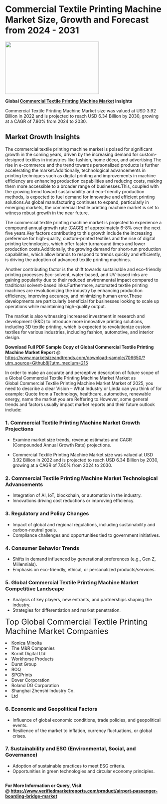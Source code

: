 <H1>Commercial Textile Printing Machine Market Size, Growth and Forecast from 2024 - 2031</H1><img class="aligncenter size-medium wp-image-584254" src="https://thirdeyenews.in/wp-content/uploads/2024/09/Global-Market-Research-300x168.jpeg" alt="" width="300" height="168" /><p><strong>Global&nbsp;<a href="https://www.marketsizeandtrends.com/download-sample/706650/?utm_source=Github8j?utm_medium=215">Commercial Textile Printing Machine Market</a> Insights</strong></p><p>Commercial Textile Printing Machine Market size was valued at USD 3.92 Billion in 2022 and is projected to reach USD 6.34 Billion by 2030, growing at a CAGR of 7.80% from 2024 to 2030.</p><p><h2>Market Growth Insights</h2> <p>The commercial textile printing machine market is poised for significant growth in the coming years, driven by the increasing demand for custom-designed textiles in industries like fashion, home décor, and advertising.The rise in e-commerce and the trend towards personalized products is further accelerating the market.Additionally, technological advancements in printing techniques such as digital printing and improvements in machine efficiency are enhancing production capabilities and reducing costs, making them more accessible to a broader range of businesses.This, coupled with the growing trend toward sustainability and eco-friendly production methods, is expected to fuel demand for innovative and efficient printing solutions.As global manufacturing continues to expand, particularly in emerging markets, the commercial textile printing machine market is set to witness robust growth in the near future.</p> <p>The commercial textile printing machine market is projected to experience a compound annual growth rate (CAGR) of approximately 6-8% over the next five years.Key factors contributing to this growth include the increasing preference for high-quality, custom-printed textiles and the rise of digital printing technologies, which offer faster turnaround times and lower production costs.Additionally, the growing demand for short-run production capabilities, which allow brands to respond to trends quickly and efficiently, is driving the adoption of advanced textile printing machines.</p> <p>Another contributing factor is the shift towards sustainable and eco-friendly printing processes.Eco-solvent, water-based, and UV-based inks are gaining popularity due to their reduced environmental impact compared to traditional solvent-based inks.Furthermore, automated textile printing machines are revolutionizing the industry by enhancing production efficiency, improving accuracy, and minimizing human error.These developments are particularly beneficial for businesses looking to scale up operations while maintaining high-quality output.</p> <p>The market is also witnessing increased investment in research and development (R&D) to introduce more innovative printing solutions, including 3D textile printing, which is expected to revolutionize custom textiles for various industries, including fashion, automotive, and interior design.</p> <p><span class=""><strong>Download Full PDF Sample Copy of Global Commercial Textile Printing Machine Market Report</strong> @ <a href="https://www.marketsizeandtrends.com/download-sample/706650/?utm_source=Github8j?utm_medium=215" target="_blank">https://www.marketsizeandtrends.com/download-sample/706650/?utm_source=Github8j?utm_medium=215</a></span></p><p>In order to make an accurate and perceptive description of future scope of a Global&nbsp;Commercial Textile Printing Machine Market Market as Global&nbsp;Commercial Textile Printing Machine Market Market of 2025, you need to describe a clear Vision &ndash; What Industry or Linda can you think of for example: Quote from a Technology, healthcare, automotive, renewable energy, name the market you are Reffering to.However, some general trends and factors usually impact market reports and their future outlook include:</p><h3>1.&nbsp;<strong>Commercial Textile Printing Machine Market Growth Projections</strong></h3><ul><li>Examine market size trends, revenue estimates and CAGR (Compounded Annual Growth Rate) projections.</li><li><p>Commercial Textile Printing Machine Market size was valued at USD 3.92 Billion in 2022 and is projected to reach USD 6.34 Billion by 2030, growing at a CAGR of 7.80% from 2024 to 2030.</p></li></ul><h3>2.&nbsp;<strong>Commercial Textile Printing Machine Market Technological Advancements</strong></h3><ul><li>Integration of AI, IoT, blockchain, or automation in the industry.</li><li>Innovations driving cost reductions or improving efficiency.</li></ul><h3>3.&nbsp;<strong>Regulatory and Policy Changes</strong></h3><ul><li>Impact of global and regional regulations, including sustainability and carbon-neutral goals.</li><li>Compliance challenges and opportunities tied to government initiatives.</li></ul><h3>4.&nbsp;<strong>Consumer Behavior Trends</strong></h3><ul><li>Shifts in demand influenced by generational preferences (e.g., Gen Z, Millennials).</li><li>Emphasis on eco-friendly, ethical, or personalized products/services.</li></ul><h3>5.&nbsp;<strong>Global Commercial Textile Printing Machine Market Competitive Landscape</strong></h3><ul><li>Analysis of key players, new entrants, and partnerships shaping the industry.</li><li>Strategies for differentiation and market penetration.</li></ul><p data-pm-slice="1 1 []"><span style="color: inherit; font-family: inherit; font-size: 25px;">Top Global Commercial Textile Printing Machine Market Companies</span></p><div class="" data-test-id=""><p><li>Konica Minolta</li><li> The M&R Companies</li><li> Kornit Digital Ltd</li><li> Workhorse Products</li><li> Durst Group</li><li> ROQ</li><li> SPGPrints</li><li> Dover Corporation</li><li> Roland DG Corporation</li><li> Shanghai Zhenshi Industry Co.</li><li> Ltd</li></p></div><h3>6.&nbsp;<strong>Economic and Geopolitical Factors</strong></h3><ul><li>Influence of global economic conditions, trade policies, and geopolitical events.</li><li>Resilience of the market to inflation, currency fluctuations, or global crises.</li></ul><h3>7.&nbsp;<strong>Sustainability and ESG (Environmental, Social, and Governance)</strong></h3><ul><li>Adoption of sustainable practices to meet ESG criteria.</li><li>Opportunities in green technologies and circular economy principles.</li></ul><h2><strong style="font-size: 14px;">For More Information or Query, Visit @&nbsp;</strong><a style="background-color: #ffffff; font-size: 14px;" href="https://www.marketsizeandtrends.com/report/commercial-textile-printing-machine-market/" target="_blank">https://www.verifiedmarketreports.com/product/airport-passenger-boarding-bridge-market</a></h2>